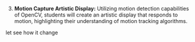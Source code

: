 3. **Motion Capture Artistic Display:** Utilizing motion detection capabilities of OpenCV, students will create an artistic display that responds to motion, highlighting their understanding of motion tracking algorithms.

let see how it change